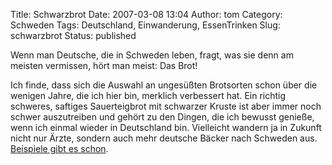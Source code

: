 Title: Schwarzbrot
Date: 2007-03-08 13:04
Author: tom
Category: Schweden
Tags: Deutschland, Einwanderung, EssenTrinken
Slug: schwarzbrot
Status: published

Wenn man Deutsche, die in Schweden leben, fragt, was sie denn am meisten
vermissen, hört man meist: Das Brot!

Ich finde, dass sich die Auswahl an ungesüßten Brotsorten schon über die
wenigen Jahre, die ich hier bin, merklich verbessert hat. Ein richtig
schweres, saftiges Sauerteigbrot mit schwarzer Kruste ist aber immer
noch schwer auszutreiben und gehört zu den Dingen, die ich bewusst
genieße, wenn ich einmal wieder in Deutschland bin. Vielleicht wandern
ja in Zukunft nicht nur Ärzte, sondern auch mehr deutsche Bäcker nach
Schweden aus. [Beispiele gibt es
schon](http://www.shz.de/index.php?TEMPLATEID=60&RUBRIKID=792&MID=30&REDID=1297667&LIVETICKER=1).

